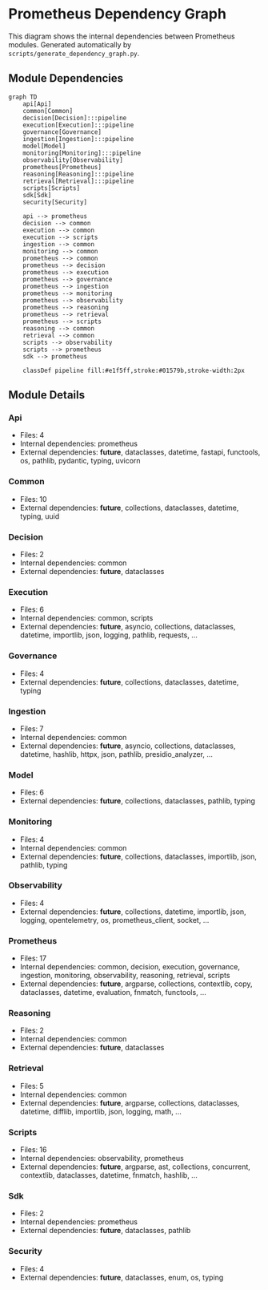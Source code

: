 # Prometheus Dependency Graph

This diagram shows the internal dependencies between Prometheus modules.
Generated automatically by `scripts/generate_dependency_graph.py`.

## Module Dependencies

```mermaid
graph TD
    api[Api]
    common[Common]
    decision[Decision]:::pipeline
    execution[Execution]:::pipeline
    governance[Governance]
    ingestion[Ingestion]:::pipeline
    model[Model]
    monitoring[Monitoring]:::pipeline
    observability[Observability]
    prometheus[Prometheus]
    reasoning[Reasoning]:::pipeline
    retrieval[Retrieval]:::pipeline
    scripts[Scripts]
    sdk[Sdk]
    security[Security]

    api --> prometheus
    decision --> common
    execution --> common
    execution --> scripts
    ingestion --> common
    monitoring --> common
    prometheus --> common
    prometheus --> decision
    prometheus --> execution
    prometheus --> governance
    prometheus --> ingestion
    prometheus --> monitoring
    prometheus --> observability
    prometheus --> reasoning
    prometheus --> retrieval
    prometheus --> scripts
    reasoning --> common
    retrieval --> common
    scripts --> observability
    scripts --> prometheus
    sdk --> prometheus

    classDef pipeline fill:#e1f5ff,stroke:#01579b,stroke-width:2px
```

## Module Details

### Api
- Files: 4
- Internal dependencies: prometheus
- External dependencies: __future__, dataclasses, datetime, fastapi, functools, os, pathlib, pydantic, typing, uvicorn

### Common
- Files: 10
- External dependencies: __future__, collections, dataclasses, datetime, typing, uuid

### Decision
- Files: 2
- Internal dependencies: common
- External dependencies: __future__, dataclasses

### Execution
- Files: 6
- Internal dependencies: common, scripts
- External dependencies: __future__, asyncio, collections, dataclasses, datetime, importlib, json, logging, pathlib, requests, ...

### Governance
- Files: 4
- External dependencies: __future__, collections, dataclasses, datetime, typing

### Ingestion
- Files: 7
- Internal dependencies: common
- External dependencies: __future__, asyncio, collections, dataclasses, datetime, hashlib, httpx, json, pathlib, presidio_analyzer, ...

### Model
- Files: 6
- External dependencies: __future__, collections, dataclasses, pathlib, typing

### Monitoring
- Files: 4
- Internal dependencies: common
- External dependencies: __future__, collections, dataclasses, importlib, json, pathlib, typing

### Observability
- Files: 4
- External dependencies: __future__, collections, datetime, importlib, json, logging, opentelemetry, os, prometheus_client, socket, ...

### Prometheus
- Files: 17
- Internal dependencies: common, decision, execution, governance, ingestion, monitoring, observability, reasoning, retrieval, scripts
- External dependencies: __future__, argparse, collections, contextlib, copy, dataclasses, datetime, evaluation, fnmatch, functools, ...

### Reasoning
- Files: 2
- Internal dependencies: common
- External dependencies: __future__, dataclasses

### Retrieval
- Files: 5
- Internal dependencies: common
- External dependencies: __future__, argparse, collections, dataclasses, datetime, difflib, importlib, json, logging, math, ...

### Scripts
- Files: 16
- Internal dependencies: observability, prometheus
- External dependencies: __future__, argparse, ast, collections, concurrent, contextlib, dataclasses, datetime, fnmatch, hashlib, ...

### Sdk
- Files: 2
- Internal dependencies: prometheus
- External dependencies: __future__, dataclasses, pathlib

### Security
- Files: 4
- External dependencies: __future__, dataclasses, enum, os, typing

